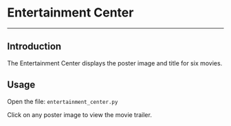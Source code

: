 # Entertainment Center #



----------

## Introduction ##

The Entertainment Center displays the poster image and title for six movies.

## Usage ##

Open the file:  `entertainment_center.py`

Click on any poster image to view the movie trailer.
 